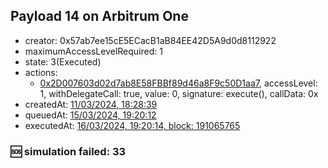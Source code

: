 ## Payload 14 on Arbitrum One

- creator: 0x57ab7ee15cE5ECacB1aB84EE42D5A9d0d8112922
- maximumAccessLevelRequired: 1
- state: 3(Executed)
- actions:
  - [0x2D007603d02d7ab8E58FBBf89d46a8F9c50D1aa7](https://arbiscan.io/tx/0x2D007603d02d7ab8E58FBBf89d46a8F9c50D1aa7), accessLevel: 1, withDelegateCall: true, value: 0, signature: execute(), callData: 0x
- createdAt: [11/03/2024, 18:28:39](https://arbiscan.io/tx/0xa08d05e5ac5065bf1c07879e6c4cb43c3f250dcf61b1116b087495e7cc404bdb)
- queuedAt: [15/03/2024, 19:20:12](https://arbiscan.io/tx/0x0f12526d9a02256f0a86630640ef19ca81820e40875b9442cd9371baade332ac)
- executedAt: [16/03/2024, 19:20:14, block: 191065765](https://arbiscan.io/tx/0x5dee1cd64528af88c33817d0aa7c2bb0f76943a520fa714ab2a7e15a4676525a)

### :sos: simulation failed: 33
